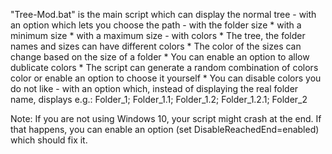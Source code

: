 "Tree-Mod.bat" is the main script which can display the normal tree
    - with an option which lets you choose the path
    - with the folder size
        * with a minimum size
        * with a maximum size
    - with colors
        * The tree, the folder names and sizes can have different colors
        * The color of the sizes can change based on the size of a folder
        * You can enable an option to allow dublicate colors
        * The script can generate a random combination of colors color or enable an option to choose it yourself
        * You can disable colors you do not like
    - with an option which, instead of displaying the real folder name, displays e.g.: Folder_1; Folder_1.1; Folder_1.2; Folder_1.2.1; Folder_2

  Note: If you are not using Windows 10, your script might crash at the end. If that happens, you can enable an option (set DisableReachedEnd=enabled) which should fix it.
